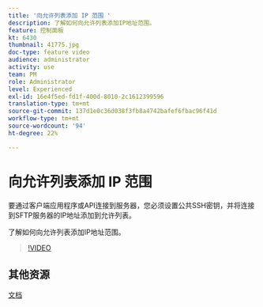 ```yaml
---
title: '向允许列表添加 IP 范围 '
description: 了解如何向允许列表添加IP地址范围。
feature: 控制面板
kt: 6430
thumbnail: 41775.jpg
doc-type: feature video
audience: administrator
activity: use
team: PM
role: Administrator
level: Experienced
exl-id: 16e4f5ed-fd1f-400d-8010-2c1612399596
translation-type: tm+mt
source-git-commit: 137d1e0c36d038f3fb8a4742bafef6fbac96f41d
workflow-type: tm+mt
source-wordcount: '94'
ht-degree: 22%

---
```


# 向允许列表添加 IP 范围

要通过客户端应用程序或API连接到服务器，您必须设置公共SSH密钥，并将连接到SFTP服务器的IP地址添加到允许列表。

了解如何向允许列表添加IP地址范围。

>[!VIDEO](https://video.tv.adobe.com/v/41775?quality=12)

## 其他资源

[文档](https://docs.adobe.com/content/help/en/control-panel/using/sftp-management/ip-range-allow-listing.html)
